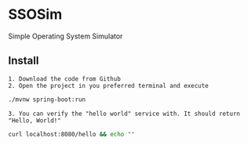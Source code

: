 # SSOSim
Simple Operating System Simulator

## Install
	1. Download the code from Github
	2. Open the project in you preferred terminal and execute
	
```bash
./mvnw spring-boot:run
```

	3. You can verify the "hello world" service with. It should return "Hello, World!"
	
```bash
curl localhost:8080/hello && echo ""
```
